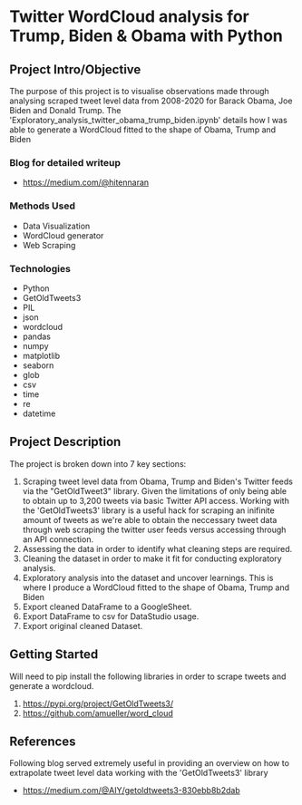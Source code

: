 # Twitter WordCloud analysis for Trump, Biden & Obama with Python

## Project Intro/Objective
The purpose of this project is to visualise observations made through analysing scraped tweet level data from 2008-2020 for Barack Obama, Joe Biden and Donald Trump.
The 'Exploratory_analysis_twitter_obama_trump_biden.ipynb' details how I was able to generate a WordCloud fitted to the shape of Obama, Trump and Biden

### Blog for detailed writeup
* https://medium.com/@hitennaran

### Methods Used
* Data Visualization
* WordCloud generator
* Web Scraping

### Technologies 
* Python
* GetOldTweets3
* PIL
* json
* wordcloud
* pandas
* numpy
* matplotlib
* seaborn
* glob
* csv
* time
* re
* datetime


## Project Description
The project is broken down into 7 key sections:

1. Scraping tweet level data from Obama, Trump and Biden's Twitter feeds via the "GetOldTweet3" library. Given the limitations of only being able to obtain up to 3,200 tweets via basic Twitter API access. Working with the 'GetOldTweets3' library is a useful hack for scraping an inifinite amount of tweets as we're able to obtain the neccessary tweet data through web scraping the twitter user feeds versus accessing through an API connection.
2. Assessing the data in order to identify what cleaning steps are required.
3. Cleaning the dataset in order to make it fit for conducting exploratory analysis.
4. Exploratory analysis into the dataset and uncover learnings. This is where I produce a WordCloud fitted to the shape of Obama, Trump and Biden
5. Export cleaned DataFrame to a GoogleSheet.
6. Export DataFrame to csv for DataStudio usage.
7. Export original cleaned Dataset.

## Getting Started

Will need to pip install the following libraries in order to scrape tweets and generate a wordcloud.

1. https://pypi.org/project/GetOldTweets3/
2. https://github.com/amueller/word_cloud

## References

Following blog served extremely useful in providing an overview on how to extrapolate tweet level data working with the 'GetOldTweets3' library

* https://medium.com/@AIY/getoldtweets3-830ebb8b2dab

